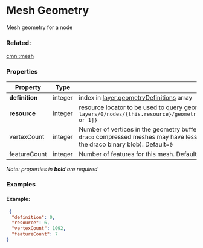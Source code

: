 # Mesh Geometry

Mesh geometry for a node

### Related:

[cmn::mesh](mesh.cmn.md)
### Properties

| Property | Type | Description |
| --- | --- | --- |
| **definition** | integer | index in [layer.geometryDefinitions](geometrydefinition.cmn.md) array |
| **resource** | integer | resource locator to be used to query geometry resources: `layers/0/nodes/{this.resource}/geometries/{layer.geometryDefinitions[this.definition].geometryBuffers[0 or 1]}` |
| vertexCount | integer | Number of vertices in the geometry buffer of this mesh for the **umcompressed mesh buffer**. Please note that `draco` compressed meshes may have less vertices due to de-duplication (actual number of vertices is part of the draco binary blob).  Default=`0` |
| featureCount | integer | Number of features for this mesh. Default=`0`. (must omit or set to `0` if mesh doesn't use `features`) |

*Note: properties in **bold** are required*

### Examples 

#### Example:  

```json
 {
  "definition": 0,
  "resource": 6,
  "vertexCount": 1092,
  "featureCount": 7
} 
```

